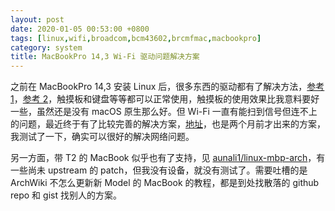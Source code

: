 ```yaml
---
layout: post
date: 2020-01-05 00:53:00 +0800
tags: [linux,wifi,broadcom,bcm43602,brcmfmac,macbookpro]
category: system
title: MacBookPro 14,3 Wi-Fi 驱动问题解决方案
---
```


之前在 MacBookPro 14,3 安装 Linux 后，很多东西的驱动都有了解决方法，[参考 1](https://gist.github.com/TRPB/437f663b545d23cc8a2073253c774be3)，[参考 2](https://github.com/roadrunner2/macbook12-spi-driver)，触摸板和键盘等等都可以正常使用，触摸板的使用效果比我意料要好一些，虽然还是没有 macOS 原生那么好。但 Wi-Fi 一直有能扫到信号但连不上的问题，最近终于有了比较完善的解决方案，[地址](https://bugzilla.kernel.org/show_bug.cgi?id=193121#c52)，也是两个月前才出来的方案，我测试了一下，确实可以很好的解决网络问题。

另一方面，带 T2 的 MacBook 似乎也有了支持，见 [aunali1/linux-mbp-arch](https://github.com/aunali1/linux-mbp-arch)，有一些尚未 upstream 的 patch，但我没有设备，就没有测试了。需要吐槽的是 ArchWiki 不怎么更新新 Model 的 MacBook 的教程，都是到处找散落的 github repo 和 gist 找别人的方案。
